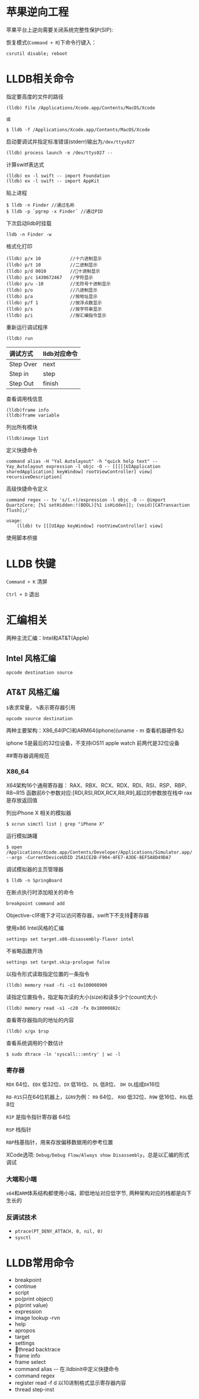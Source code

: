 # 苹果逆向工程

苹果平台上逆向需要关闭系统完整性保护(SIP):

恢复模式(`Command + R`)下命令行键入：

```
csrutil disable; reboot
```

# LLDB相关命令

指定要高度的文件的路径

```
(lldb) file /Applications/Xcode.app/Contents/MacOS/Xcode

或

$ lldb -f /Applications/Xcode.app/Contents/MacOS/Xcode
```


启动要调试并指定标准错误(stderr)输出为`/dev/ttys027`

```
(lldb) process launch -e /dev/ttys027 -- 
```

计算switf表达式

```
(lldb) ex -l swift -- import Foundation 
(lldb) ex -l swift -- import AppKit
```

贴上进程

```
$ lldb -n Finder //通过名称
$ lldb -p `pgrep -x Finder` //通过PID
```

下次启动lldb时挂载

```
lldb -n Finder -w
```


格式化打印

```
(lldb) p/x 10           //十六进制显示
(lldb) p/t 10           //二进制显示 
(lldb) p/d 0010         //十进制显示
(lldb) p/c 1430672467   //字符显示
(lldb) p/u -10          //无符号十进制显示
(lldb) p/o              //八进制显示
(lldb) p/a              //按地址显示
(lldb) p/f 1            //按浮点数显示 
(lldb) p/s              //按字符串显示
(lldb) p/i              //按汇编指令显示
```

重新运行调试程序 

```
(lldb) run 
```

|调试方式|lldb对应命令|
|:---|:---|
|Step Over | next   |
|Step in   |  step  |
|Step Out  | finish |

查看调用栈信息

```
(lldb)frame info
(lldb)frame variable
```


列出所有模块

```
(lldb)image list
```


定义快捷命令

```
command alias -H "Yal Autolayout" -h "quick help text" -- Yay_Autolayout expression -l objc -O -- [[[[[UIApplication sharedApplication] keyWindow] rootViewController] view] recursiveDescription]
```

高级快捷命令定义

```
command regex -- tv 's/(.+)/expression -l objc -O -- @import QuartzCore; [%1 setHidden:!(BOOL)[%1 isHidden]]; (void)[CATransaction flush];/'

usage:
    (lldb) tv [[[UIApp keyWindow] rootViewController] view]
```
 
使用脚本桥接


# LLDB 快键

`Command + K` 清屏

`Ctrl + D` 退出

# 汇编相关

两种主流汇编：Intel和AT&T(Apple)

## Intel 风格汇编

```
opcode destination source
```

## AT&T 风格汇编

`$`表求常量， `%`表示寄存器引用

```
opcode source destination
```

两种主要架构：X86_64(PC)和ARM64(iphone)(uname - m 查看机器硬件名)

iphone 5是最后的32位设备，不支持iOS11
apple watch 前两代是32位设备

##寄存器调用规范

### X86_64

X64架构16个通用寄存器： RAX、RBX、RCX、RDX、RDI、RSI、RSP、RBP、R8~R15
函数前6个参数对应:[RDI,RSI,RDX,RCX,R8,R9],超过的参数放在栈中
rax是存放返回值

列出iPhone X  相关的模拟器

```
$ xcrun simctl list | grep "iPhone X"
```

运行模拟踌躇

```
$ open /Applications/Xcode.app/Contents/Developer/Applications/Simulator.app/ --args -CurrentDeviceUDID 25A1CE2B-F904-4FE7-A3DE-8EF5A8D49DA7
```

调试模拟器的主页管理器

```
$ lldb -n SpringBoard
```

在断点执行时添加相关的命令

```
breakpoint command add
```

Objective-c环境下才可以访问寄存器，swift下不支持寄存器


使用x86 Intel风格的汇编

```
settings set target.x86-disassembly-flavor intel
```

不省略函数开场

```
settings set target.skip-prologue false
```

以指令形式读取指定位置的一条指令

```
(lldb) memory read -fi -c1 0x100008900
```

读指定位置指令，指定每次读的大小(size)和读多少个(count)大小

```
(lldb) memory read -s1 -c20 -fx 0x10000882c
```


查看寄存器指向的地址的内容

```
(lldb) x/gx $rsp
```

查看系统调用的个数估计

```
$ sudo dtrace -ln 'syscall:::entry' | wc -l
```

### 寄存器

`RDX` 64位、`EDX` 低32位、`DX` 低16位、 `DL` 低8位、 `DH DL`组成`DX`16位

`R8-R15`只在64位机器上，以`R9`为例： `R9` 64位、 `R9D` 低32位、`R9W` 低16位、`R9L`低8位

`RIP` 是指令指针寄存器 64位

`RSP` 栈指针

`RBP`栈基指针，用来存放偏移数据用的参考位置


XCode选项: `Debug/Debug Flow/Always show Disassembly`，总是以汇编的形式调试


### 大端和小端

`x64`和`ARM`体系结构都使用小端，即低地址对应低字节, 两种架构对应的栈都是向下生长的

### 反调试技术

- `ptrace(PT_DENY_ATTACH, 0, nil, 0)`
- `sysctl`

# LLDB常用命令

- breakpoint
- continue
- script
- po(print object)
- p(print value)
- expression
- image lookup -rvn 
- help 
- apropos
- target
- settings
- thread backtrace
- frame info
- frame select
- command alias -- 在.lldbinit中定义快捷命令
- command regex
- register read -f d 以10进制格式显示寄存器内容
- thread step-inst

